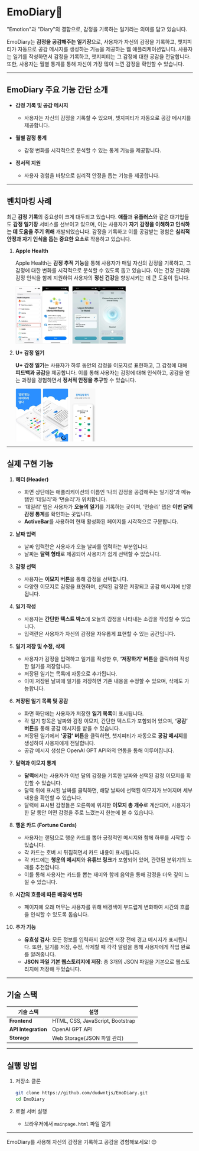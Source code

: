 # EmoDiary📗
"Emotion"과 "Diary"의 결합으로, 감정을 기록하는 일기라는 의미를 담고 있습니다.

EmoDiary는 **감정을 공감해주는 일기장**으로, 사용자가 자신의 감정을 기록하고, 챗지피티가 자동으로 공감 메시지를 생성하는 기능을 제공하는 웹 애플리케이션입니다. 사용자는 일기를 작성하면서 감정을 기록하고, 챗지피티는 그 감정에 대한 공감을 전달합니다. 또한, 사용자는 월별 통계를 통해 자신이 가장 많이 느낀 감정을 확인할 수 있습니다.

---

## EmoDiary 주요 기능 간단 소개

- **감정 기록 및 공감 메시지**
  - 사용자는 자신의 감정을 기록할 수 있으며, 챗지피티가 자동으로 공감 메시지를 제공합니다.

- **월별 감정 통계**
  - 감정 변화를 시각적으로 분석할 수 있는 통계 기능을 제공합니다.

- **정서적 지원**
  - 사용자 경험을 바탕으로 심리적 안정을 돕는 기능을 제공합니다.

---

## 벤치마킹 사례

최근 **감정 기록**의 중요성이 크게 대두되고 있습니다. **애플**과 **유플러스**와 같은 대기업들도 **감정 일기장** 서비스를 선보이고 있으며, 이는 사용자가 **자기 감정을 이해하고 인식하는 데 도움을 주기 위해** 개발되었습니다. 감정을 기록하고 이를 공감받는 경험은 **심리적 안정과 자기 인식을 돕는 중요한 요소**로 작용하고 있습니다.

1. **Apple Health**
    
    Apple Health는 **감정 추적 기능**을 통해 사용자가 매일 자신의 감정을 기록하고, 그 감정에 대한 변화를 시각적으로 분석할 수 있도록 돕고 있습니다. 이는 건강 관리와 감정 인식을 함께 지원하여 사용자의 **정신 건강**을 향상시키는 데 큰 도움이 됩니다.
    
    <div style="display: flex; gap: 10px; align-items: center;">
    <img src="https://github.com/dudwntjs/EmoDiary/blob/main/assests/images/Apple%20Health1.png?raw=true" alt="Apple Health 1" width="30%" />
    <img src="https://github.com/dudwntjs/EmoDiary/blob/main/assests/images/Apple%20Health2.png?raw=true" alt="Apple Health 2" width="30%" />
</div>

2. **U+ 감정 일기**
    
    **U+ 감정 일기**는 사용자가 하루 동안의 감정을 이모지로 표현하고, 그 감정에 대해 **피드백과 공감**을 제공합니다. 이를 통해 사용자는 감정에 대해 인식하고, 공감을 얻는 과정을 경험하면서 **정서적 안정을 추구**할 수 있습니다.

    <div style="display: flex; gap: 10px; align-items: center;">
    <img src="https://github.com/dudwntjs/EmoDiary/blob/main/assests/images/U+%20%EA%B0%90%EC%A0%95%20%EC%9D%BC%EA%B8%B0.png?raw=true" alt="U+ 감정 일기" width="45%" />
</div>

---

## 실제 구현 기능

1. **헤더 (Header)**
    - 화면 상단에는 애플리케이션의 이름인 ‘나의 감정을 공감해주는 일기장’과 메뉴탭인 ‘데일리’와 ‘먼슬리’가 위치합니다. 
    - ‘데일리’ 탭은 사용자가 **오늘의 일기**를 기록하는 곳이며, ‘먼슬리’ 탭은 **이번 달의 감정 통계**를 확인하는 곳입니다.
    - **ActiveBar**를 사용하여 현재 활성화된 페이지를 시각적으로 구분합니다.

2. **날짜 입력**
    - 날짜 입력란은 사용자가 오늘 날짜를 입력하는 부분입니다. 
    - 날짜는 **달력 형태**로 제공되어 사용자가 쉽게 선택할 수 있습니다.

3. **감정 선택**
    - 사용자는 **이모지 버튼**을 통해 감정을 선택합니다. 
    - 다양한 이모지로 감정을 표현하며, 선택된 감정은 저장되고 공감 메시지에 반영됩니다.

4. **일기 작성**
    - 사용자는 **간단한 텍스트 박스**에 오늘의 감정을 나타내는 소감을 작성할 수 있습니다.
    - 입력란은 사용자가 자신의 감정을 자유롭게 표현할 수 있는 공간입니다.

5. **일기 저장 및 수정, 삭제**
    - 사용자가 감정을 입력하고 일기를 작성한 후, **‘저장하기’ 버튼**을 클릭하여 작성한 일기를 저장합니다.
    - 저장된 일기는 목록에 자동으로 추가됩니다.
    - 이미 저장된 날짜에 일기를 저장하면 기존 내용을 수정할 수 있으며, 삭제도 가능합니다.

6. **저장된 일기 목록 및 공감**
    - 화면 하단에는 사용자가 저장한 **일기 목록**이 표시됩니다. 
    - 각 일기 항목은 날짜와 감정 이모지, 간단한 텍스트가 포함되어 있으며, **‘공감’ 버튼**을 통해 공감 메시지를 받을 수 있습니다.
    - 저장된 일기에서 **‘공감’ 버튼**을 클릭하면, 챗지피티가 자동으로 **공감 메시지**를 생성하여 사용자에게 전달합니다.
    - 공감 메시지 생성은 OpenAI GPT API와의 연동을 통해 이루어집니다.

7. **달력과 이모지 통계**
    - **달력**에서는 사용자가 이번 달의 감정을 기록한 날짜와 선택된 감정 이모지를 확인할 수 있습니다.
    - 달력 위에 표시된 날짜를 클릭하면, 해당 날짜에 선택된 이모지가 보여지며 세부 내용을 확인할 수 있습니다.
    - 달력에 표시된 감정들은 오른쪽에 위치한 **이모지 총 개수**로 계산되어, 사용자가 한 달 동안 어떤 감정을 주로 느꼈는지 한눈에 볼 수 있습니다.

8. **행운 카드 (Fortune Cards)**
    - 사용자는 랜덤으로 행운 카드를 뽑아 긍정적인 메시지와 함께 하루를 시작할 수 있습니다.
    - 각 카드는 호버 시 뒤집히면서 카드 내용이 표시됩니다.
    - 각 카드에는 **행운의 메시지**와 **유튜브 링크**가 포함되어 있어, 관련된 분위기의 노래를 추천합니다.
    - 이를 통해 사용자는 카드를 뽑는 재미와 함께 음악을 통해 감정을 더욱 깊이 느낄 수 있습니다.

9. **시간의 흐름에 따른 배경색 변화**
    - 페이지에 오래 머무는 사용자를 위해 배경색이 부드럽게 변화하여 시간의 흐름을 인식할 수 있도록 돕습니다.

10. **추가 기능**
    - **유효성 검사**: 모든 정보를 입력하지 않으면 저장 전에 경고 메시지가 표시됩니다. 또한, 일기를 저장, 수정, 삭제할 때 각각 알림을 통해 사용자에게 작업 완료를 알려줍니다.
    - **JSON 파일 기본 웹스토리지에 저장**: 총 3개의 JSON 파일을 기본으로 웹스토리지에 저장해 두었습니다.

---

## 기술 스택

| **기술 스택** | **설명**                         |
|----------------|---------------------------------|
| **Frontend**   | HTML, CSS, JavaScript, Bootstrap |
| **API Integration** | OpenAI GPT API                 |
| **Storage**    | Web Storage(JSON 파일 관리)     |

---

## 실행 방법

1. 저장소 클론
   ```bash
   git clone https://github.com/dudwntjs/EmoDiary.git
   cd EmoDiary
   ```

2. 로컬 서버 실행
   - 브라우저에서 `mainpage.html` 파일 열기

---

EmoDiary를 사용해 자신의 감정을 기록하고 공감을 경험해보세요! 😊
